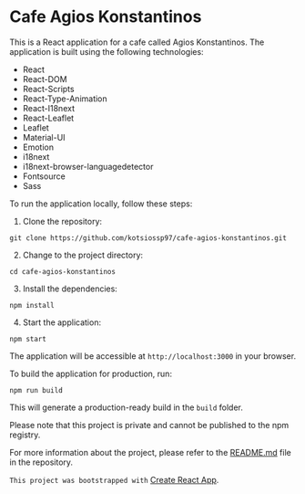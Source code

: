 # Cafe Agios Konstantinos

This is a React application for a cafe called Agios Konstantinos. The application is built using the following technologies:

- React
- React-DOM
- React-Scripts
- React-Type-Animation
- React-I18next
- React-Leaflet
- Leaflet
- Material-UI
- Emotion
- i18next
- i18next-browser-languagedetector
- Fontsource
- Sass

To run the application locally, follow these steps:

1. Clone the repository:
```
git clone https://github.com/kotsiossp97/cafe-agios-konstantinos.git
```

2. Change to the project directory:

```
cd cafe-agios-konstantinos
```

3. Install the dependencies:
```
npm install
```

4. Start the application:
```
npm start
```
The application will be accessible at `http://localhost:3000` in your browser.

To build the application for production, run:

```
npm run build
```

This will generate a production-ready build in the `build` folder.

Please note that this project is private and cannot be published to the npm registry.

For more information about the project, please refer to the [README.md](README.md) file in the repository.


`This project was bootstrapped with` [Create React App](https://github.com/facebook/create-react-app).